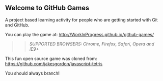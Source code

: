 ## Welcome to GitHub Games

A project based learning activity for people who are getting started with Git and GitHub.

You can play the game at: http://WorklnProgress.github.io/github-games/

>> _*SUPPORTED BROWSERS*: Chrome, Firefox, Safari, Opera and IE9+_

This fun open source game was cloned from: https://github.com/jakesgordon/javascript-tetris

You should always branch!
